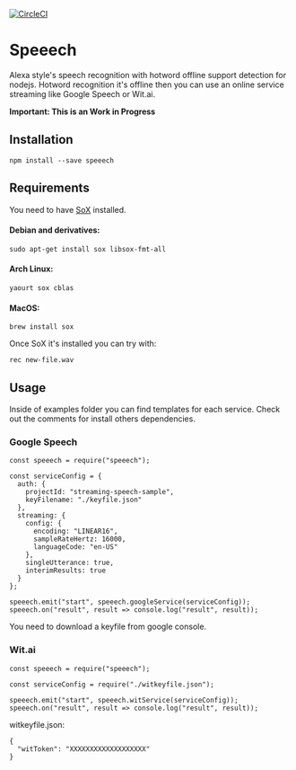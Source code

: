 [![CircleCI](https://circleci.com/gh/joyarzun/speeech/tree/master.svg?style=shield&circle-token=d392313a1920dda8d1b000c0a1e3c9b7a16bba93)](https://circleci.com/gh/joyarzun/speeech/tree/master)
# Speeech
Alexa style's speech recognition with hotword offline support detection for nodejs. Hotword recognition it's offline then you can use an online service streaming like Google Speech or Wit.ai.

**Important: This is an Work in Progress**

## Installation

```
npm install --save speeech
```

## Requirements

You need to have [SoX](http://sox.sourceforge.net) installed.

#### Debian and derivatives:
```
sudo apt-get install sox libsox-fmt-all
```
#### Arch Linux:
```
yaourt sox cblas
```
#### MacOS:
```
brew install sox
```

Once SoX it's installed you can try with:
```
rec new-file.wav
```

## Usage

Inside of examples folder you can find templates for each service.
Check out the comments for install others dependencies.

### Google Speech
```
const speeech = require("speeech");

const serviceConfig = {
  auth: {
    projectId: "streaming-speech-sample",
    keyFilename: "./keyfile.json"
  },
  streaming: {
    config: {
      encoding: "LINEAR16",
      sampleRateHertz: 16000,
      languageCode: "en-US"
    },
    singleUtterance: true,
    interimResults: true
  }
};

speeech.emit("start", speeech.googleService(serviceConfig));
speeech.on("result", result => console.log("result", result));

```

You need to download a keyfile from google console.

### Wit.ai
```
const speeech = require("speeech");

const serviceConfig = require("./witkeyfile.json");

speeech.emit("start", speeech.witService(serviceConfig));
speeech.on("result", result => console.log("result", result));

```

witkeyfile.json:
```
{
  "witToken": "XXXXXXXXXXXXXXXXXXX"
}
```
